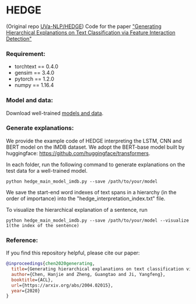 # HEDGE
(Original repo [UVa-NLP/HEDGE](https://github.com/UVa-NLP/HEDGE))
Code for the paper ["Generating Hierarchical Explanations on Text Classification via Feature Interaction Detection"](https://arxiv.org/abs/2004.02015)

### Requirement:
- torchtext == 0.4.0
- gensim == 3.4.0
- pytorch == 1.2.0
- numpy == 1.16.4

### Model and data:
Download well-trained [models and data](https://drive.google.com/drive/folders/1_ME4CbVsDGt_UBqwu8Df7m9CsAut5IXZ?usp=sharing).

### Generate explanations:

We provide the example code of HEDGE interpreting the LSTM, CNN and BERT model on the IMDB dataset. We adopt the BERT-base model built by huggingface: https://github.com/huggingface/transformers.

In each folder, run the following command to generate explanations on the test data for a well-trained model.
```
python hedge_main_model_imdb.py --save /path/to/your/model
```
We save the start-end word indexes of text spans in a hierarchy (in the order of importance) into the "hedge_interpretation_index.txt" file.

To visualize the hierarchical explanation of a sentence, run
```
python hedge_main_model_imdb.py --save /path/to/your/model --visualize 1(the index of the sentence)
```

### Reference:
If you find this repository helpful, please cite our paper:
```bibtex
@inproceedings{chen2020generating,
  title={Generating hierarchical explanations on text classification via feature interaction detection},
  author={Chen, Hanjie and Zheng, Guangtao and Ji, Yangfeng},
  booktitle={ACL},
  url={https://arxiv.org/abs/2004.02015},
  year={2020}
}
```
